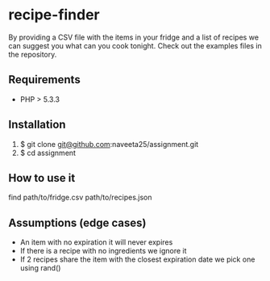 # recipe-finder
By providing a CSV file with the items in your fridge and a list of recipes we can suggest you what can you cook tonight. Check out the examples files in the repository.

## Requirements
- PHP > 5.3.3

## Installation
1. $ git clone git@github.com:naveeta25/assignment.git
2. $ cd assignment


## How to use it
find path/to/fridge.csv path/to/recipes.json



## Assumptions (edge cases)
- An item with no expiration it will never expires
- If there is a recipe with no ingredients we ignore it
- If 2 recipes share the item with the closest expiration date we pick one using rand()


